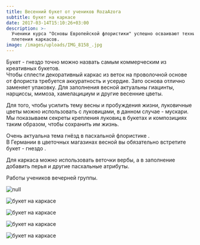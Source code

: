 ```yaml
---
title: Весенний букет от учеников RozaAzora
subtitle: букет на каркасе
date: 2017-03-14T15:10:26+03:00
description: >-
  Ученики курса "Основы Европейской флористики" успешно осваивают технику
  плетения каркасов.
image: /images/uploads/IMG_8158_.jpg
---
```

Букет - гнездо точно можно назвать самым коммерческим из креативных букетов. \
Чтобы сплести декоративный каркас из веток на проволочной основе от флориста требуется аккуратность и усердие. Зато основа отлично заменяет упаковку. Для заполнения весной актуальны гиацинты, нарциссы, мимоза, хамелацициум и другие весенние цветы.

Для того, чтобы усилить тему весны и пробуждения жизни, луковичные цветы можно использовать с луковицами, в данном случае - мускари. \
Мы показываем секреты крепления луковиц в букетах и композициях таким образом, чтобы сохранить им жизнь.

Очень актуальна тема гнёзд в пасхальной флористике . \
В Германии в цветочных магазинах весной вы обязательно встретите букет - гнездо .

Для каркаса можно использовать веточки вербы, а в заполнение добавить перья и другие пасхальные атрибуты.

Работы учеников вечерней группы.

![null](/images/uploads/zx.jpg)

![букет на каркасе](/images/uploads/DSC_0106.JPG)

![букет на каркасе](/images/uploads/IMG_8086.jpg)

![букет на каркасе](/images/uploads/IMG_8127.jpg)

![букет на каркасе](/images/uploads/IMG_8158.jpg)



